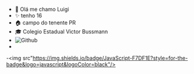 - 👋 Olá me chamo Luigi
- ✨ tenho 16
- 🏠 campo do tenente PR
- 🎓 Colegio Estadual Victor Bussmann
- ![Github](https://img.shields.io/badge/GitHub-100000?style=for-the-badge&logo=github&logoColor=white) 
- 
-<img src"https://img.shields.io/badge/JavaScript-F7DF1E?style=for-the-badge&logo=javascript&logoColor=black"/>
